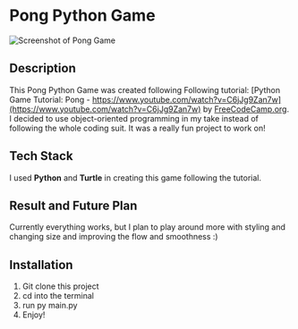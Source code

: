 # Pong Python Game

<img src="https://raw.githubusercontent.com/zimashima/python-turtle-pong/main/pong_screenshot.PNG" alt="Screenshot of Pong Game"/>

## Description

This Pong Python Game was created following Following tutorial:
[Python Game Tutorial: Pong - https://www.youtube.com/watch?v=C6jJg9Zan7w](https://www.youtube.com/watch?v=C6jJg9Zan7w) by [FreeCodeCamp.org](https://freecodecampt.org). I decided to use object-oriented programming in my take instead of following the whole coding suit. It was a really fun project to work on!

## Tech Stack

I used **Python** and **Turtle** in creating this game following the tutorial. 

## Result and Future Plan

Currently everything works, but I plan to play around more with styling and changing size and improving the flow and smoothness :)

## Installation
1. Git clone this project
2. cd into the terminal
3. run py main.py
4. Enjoy!
